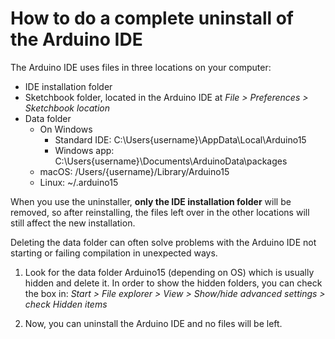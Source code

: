# How to do a complete uninstall of the Arduino IDE

The Arduino IDE uses files in three locations on your computer:
* IDE installation folder
* Sketchbook folder, located in the Arduino IDE at *File > Preferences > Sketchbook location*
* Data folder
  * On Windows
    * Standard IDE: C:\Users\{username}\AppData\Local\Arduino15
    * Windows app: C:\Users\{username}\Documents\ArduinoData\packages
  * macOS: /Users/{username}/Library/Arduino15
  * Linux: ~/.arduino15
  
When you use the uninstaller, **only the IDE installation folder** will be removed, so after reinstalling, the files left over in the other locations will still affect the new installation. 

Deleting the data folder can often solve problems with the Arduino IDE not starting or failing compilation in unexpected ways.

1. Look for the data folder Arduino15 (depending on OS) which is usually hidden and delete it.
   In order to show the hidden folders, you can check the box in: *Start > File explorer > View > Show/hide advanced settings > check Hidden items*

2. Now, you can uninstall the Arduino IDE and no files will be left.


